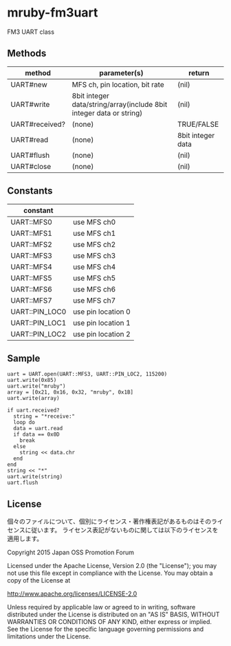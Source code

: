 # mruby-fm3uart
FM3 UART class

## Methods

|method|parameter(s)|return|
|---|---|---|
|UART#new|MFS ch, pin location, bit rate|(nil)|
|UART#write|8bit integer data/string/array(include 8bit integer data or string)|(nil)|
|UART#received?|(none)|TRUE/FALSE|
|UART#read|(none)|8bit integer data|
|UART#flush|(none)|(nil)|
|UART#close|(none)|(nil)|

## Constants

|constant||
|---|---|
|UART::MFS0|use MFS ch0|
|UART::MFS1|use MFS ch1|
|UART::MFS2|use MFS ch2|
|UART::MFS3|use MFS ch3|
|UART::MFS4|use MFS ch4|
|UART::MFS5|use MFS ch5|
|UART::MFS6|use MFS ch6|
|UART::MFS7|use MFS ch7|
|UART::PIN_LOC0|use pin location 0|
|UART::PIN_LOC1|use pin location 1|
|UART::PIN_LOC2|use pin location 2|

## Sample

    uart = UART.open(UART::MFS3, UART::PIN_LOC2, 115200)
    uart.write(0x85)
    uart.write("mruby")
    array = [0x21, 0x16, 0x32, "mruby", 0x1B]
    uart.write(array)
    
    if uart.received?
      string = "*receive:"
      loop do
      data = uart.read
      if data == 0x0D
        break
      else
        string << data.chr
      end
    end
    string << "*"
    uart.write(string)
    uart.flush

## License
個々のファイルについて、個別にライセンス・著作権表記があるものはそのライセンスに従います。
ライセンス表記がないものに関しては以下のライセンスを適用します。

Copyright 2015 Japan OSS Promotion Forum

Licensed under the Apache License, Version 2.0 (the "License");
you may not use this file except in compliance with the License.
You may obtain a copy of the License at

http://www.apache.org/licenses/LICENSE-2.0

Unless required by applicable law or agreed to in writing, software
distributed under the License is distributed on an "AS IS" BASIS,
WITHOUT WARRANTIES OR CONDITIONS OF ANY KIND, either express or implied.
See the License for the specific language governing permissions and
limitations under the License.